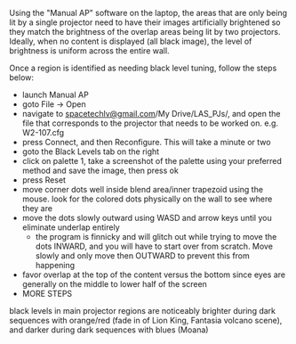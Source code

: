 
Using the "Manual AP" software on the laptop, the areas that are only being lit by a single projector need to have their images artificially brightened so they match the brightness of the overlap areas being lit by two projectors. Ideally, when no content is displayed (all black image), the level of brightness is uniform across the entire wall.

Once a region is identified as needing black level tuning, follow the steps below:

- launch Manual AP
- goto File -> Open
- navigate to spacetechlv@gmail.com/My Drive/LAS_PJs/, and open the file that corresponds to the projector that needs to be worked on. e.g. W2-107.cfg
- press Connect, and then Reconfigure. This will take a minute or two
- goto the Black Levels tab on the right
- click on palette 1, take a screenshot of the palette using your preferred method and save the image, then press ok
- press Reset
- move corner dots well inside blend area/inner trapezoid using the mouse. look for the colored dots physically on the wall to see where they are
- move the dots slowly outward using WASD and arrow keys until you eliminate underlap entirely
	- the program is finnicky and will glitch out while trying to move the dots INWARD, and you will have to start over from scratch. Move slowly and only move then OUTWARD to prevent this from happening
- favor overlap at the top of the content versus the bottom since eyes are generally on the middle to lower half of the screen
- MORE STEPS

black levels in main projector regions are noticeably brighter during dark sequences with orange/red (fade in of Lion King, Fantasia volcano scene), and darker during dark sequences with blues (Moana)